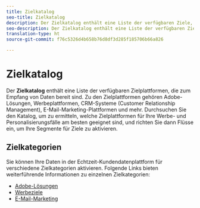 ```yaml
---
title: Zielkatalog
seo-title: Zielkatalog
description: Der Zielkatalog enthält eine Liste der verfügbaren Ziele, die zum Empfang von Daten bereit sind. Zu den Zielen gehören Adobe-Lösungen, Werbeplattformen, CRM-Systeme (Customer Relationship Management), E-Mail-Marketing-Plattformen und mehr.
seo-description: Der Zielkatalog enthält eine Liste der verfügbaren Ziele, die zum Empfang von Daten bereit sind. Zu den Zielen gehören Adobe-Lösungen, Werbeplattformen, CRM-Systeme (Customer Relationship Management), E-Mail-Marketing-Plattformen und mehr.
translation-type: ht
source-git-commit: f76c5326d4b658b76d8df3d285f185706b66a826

---
```



# Zielkatalog

Der **Zielkatalog** enthält eine Liste der verfügbaren Zielplattformen, die zum Empfang von Daten bereit sind. Zu den Zielplattformen gehören Adobe-Lösungen, Werbeplattformen, CRM-Systeme (Customer Relationship Management), E-Mail-Marketing-Plattformen und mehr. Durchsuchen Sie den Katalog, um zu ermitteln, welche Zielplattformen für Ihre Werbe- und Personalisierungsfälle am besten geeignet sind, und richten Sie dann Flüsse ein, um Ihre Segmente für Ziele zu aktivieren.

## Zielkategorien

Sie können Ihre Daten in der Echtzeit-Kundendatenplattform für verschiedene Zielkategorien aktivieren. Folgende Links bieten weiterführende Informationen zu einzelnen Zielkategorien:

* [Adobe-Lösungen](/help/rtcdp/destinations/adobe-destinations.md)
* [Werbeziele](/help/rtcdp/destinations/advertising-destinations.md)
* [E-Mail-Marketing](/help/rtcdp/destinations/email-marketing-destinations.md)